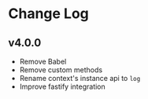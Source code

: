 # Change Log

## v4.0.0

- Remove Babel
- Remove custom methods
- Rename context's instance api to `log`
- Improve fastify integration
